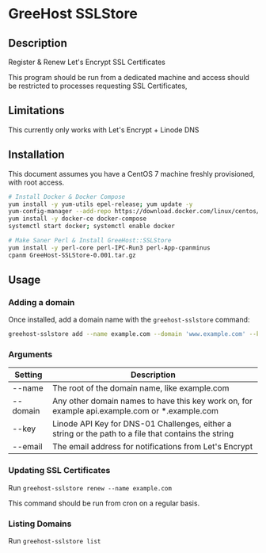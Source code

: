 # GreeHost SSLStore

## Description

Register & Renew Let's Encrypt SSL Certificates

This program should be run from a dedicated machine and access should be restricted to processes requesting SSL Certificates,

## Limitations

This currently only works with Let's Encrypt + Linode DNS

## Installation

This document assumes you have a CentOS 7 machine freshly provisioned, with root access.

```bash
# Install Docker & Docker Compose
yum install -y yum-utils epel-release; yum update -y
yum-config-manager --add-repo https://download.docker.com/linux/centos/docker-ce.repo
yum install -y docker-ce docker-compose
systemctl start docker; systemctl enable docker

# Make Saner Perl & Install GreeHost::SSLStore
yum install -y perl-core perl-IPC-Run3 perl-App-cpanminus
cpanm GreeHost-SSLStore-0.001.tar.gz
```

## Usage

### Adding a domain

Once installed, add a domain name with the `greehost-sslstore` command:

```bash
greehost-sslstore add --name example.com --domain 'www.example.com' --key linode_dns_key
```

### Arguments

| Setting  | Description                                                                                          |
|----------|------------------------------------------------------------------------------------------------------|
| --name   | The root of the domain name, like example.com                                                        |
| --domain | Any other domain names to have this key work on, for example api.example.com or *.example.com        |
| --key    | Linode API Key for DNS-01 Challenges, either a string or the path to a file that contains the string |
| --email  | The email address for notifications from Let's Encrypt                                               |


### Updating SSL Certificates

Run `greehost-sslstore renew --name example.com`

This command should be run from cron on a regular basis.


### Listing Domains

Run `greehost-sslstore list`

